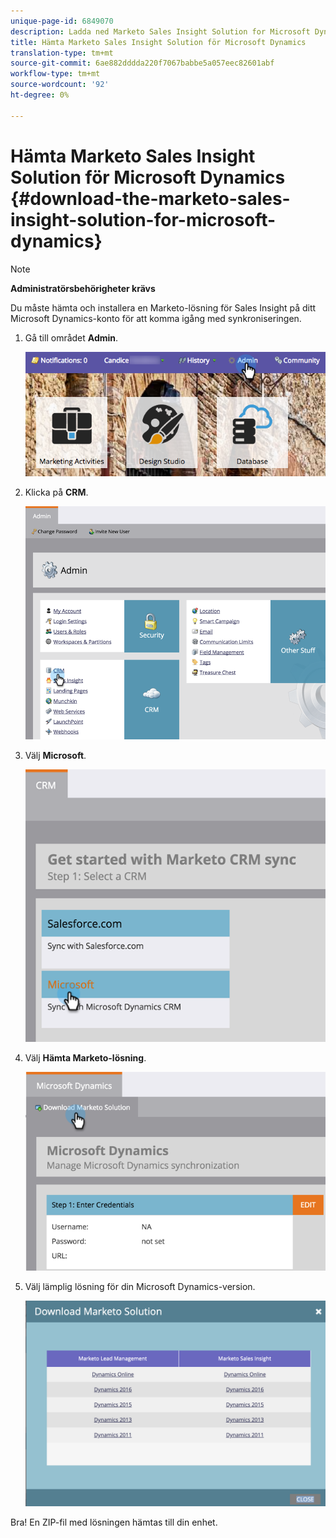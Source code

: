 ```yaml
---
unique-page-id: 6849070
description: Ladda ned Marketo Sales Insight Solution for Microsoft Dynamics - Marketo Docs - produktdokumentation
title: Hämta Marketo Sales Insight Solution för Microsoft Dynamics
translation-type: tm+mt
source-git-commit: 6ae882dddda220f7067babbe5a057eec82601abf
workflow-type: tm+mt
source-wordcount: '92'
ht-degree: 0%

---
```



# Hämta Marketo Sales Insight Solution för Microsoft Dynamics {#download-the-marketo-sales-insight-solution-for-microsoft-dynamics}

>[!NOTE]
>
>**Administratörsbehörigheter krävs**

Du måste hämta och installera en Marketo-lösning för Sales Insight på ditt Microsoft Dynamics-konto för att komma igång med synkroniseringen.

1. Gå till området **Admin**.

   ![](assets/mainnavhand.png)

1. Klicka på **CRM**.

   ![](assets/image2015-3-11-13-3a7-3a11.png)

1. Välj **Microsoft**.

   ![](assets/image2016-5-3.png)

1. Välj **Hämta Marketo-lösning**.

   ![](assets/image2015-3-11-13-3a10-3a4.png)

1. Välj lämplig lösning för din Microsoft Dynamics-version.

   ![](assets/msd-online.png)

Bra! En ZIP-fil med lösningen hämtas till din enhet.
